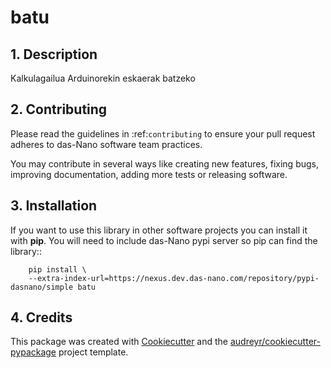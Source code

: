 # batu

## 1. Description

Kalkulagailua Arduinorekin eskaerak batzeko

## 2. Contributing

Please read the guidelines in :ref:`contributing` to ensure your pull request
adheres to das-Nano software team practices.

You may contribute in several ways like creating new features, fixing bugs, improving documentation,
adding more tests or releasing software.


## 3. Installation

If you want to use this library in other software projects you can install it with **pip**.
You will need to include das-Nano pypi server so pip can find the library::

``` shell
    pip install \
    --extra-index-url=https://nexus.dev.das-nano.com/repository/pypi-dasnano/simple batu
```

## 4. Credits

This package was created with [Cookiecutter](https://github.com/audreyr/cookiecutter) and the
[audreyr/cookiecutter-pypackage](https://github.com/audreyr/cookiecutter-pypackage) project template.
